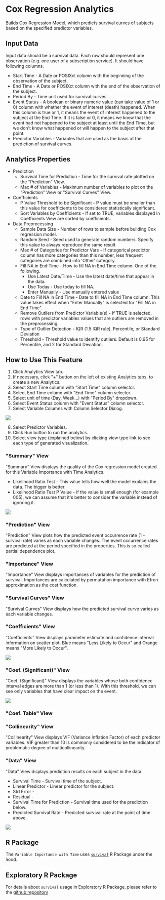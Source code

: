 # Cox Regression Analytics

Builds Cox Regression Model, which predicts survival curves of subjects based on the specified predictor variables.

## Input Data
Input data should be a survival data. Each row should represent one observation (e.g. one user of a subscription service). It should have following columns.

* Start Time - A Date or POSIXct column with the beginning of the observation of the subject.
* End Time - A Date or POSIXct column with the end of the observation of the subject.
* Period By - Time unit used for survival curves.
* Event Status - A boolean or binary numeric value (can take value of 1 or 0) column with whether the event of interest (death) happened. When this column is true or 1, it means the event of interest happened to the subject at the End Time. If it is false or 0, it means we know that the event had not happened to the subject at least until the End Time, but we don't know what happened or will happen to the subject after that point.
* Predictor Variables - Variables that are used as the basis of the prediction of survival curves.

## Analytics Properties
  * Prediction
    * Survival Time for Prediction - Time for the survival rate plotted on the "Prediction" View.
    * Max # of Variables - Maximum number of variables to plot on the "Prediction" View or "Survival Curves" View.
  * Coefficients
    * P Value Threshold to be Significant - P value must be smaller than this value for coefficients to be considered statistically significant.
    * Sort Variables by Coefficients - If set to TRUE, variables displayed in Coefficients View are sorted by coefficients.
  * Data Preprocessing
    * Sample Data Size - Number of rows to sample before building Cox regression model.
    * Random Seed - Seed used to generate random numbers. Specify this value to always reproduce the same result.
    * Max # of Categories for Predictor Vars - If categorical predictor column has more categories than this number, less frequent categories are combined into 'Other' category.
    * Fill NA in End Time - How to fill NA in End Time column. One of the following.
      * Use Latest Date/Time - Use the latest date/time that appear in the data.
      * Use Today - Use today to fill NA.
      * Enter Manually  - Use manually entered value
    * Date to Fill NA in End Time - Date to fill NA in End Time column. This value takes effect when "Enter Manually" is selected for "Fill NA in End Time".
    * Remove Outliers from Predictor Variable(s) - If TRUE is selected, rows with predictor variables values that are outliers are removed in the preprocessing.
    * Type of Outlier Detection - IQR (1.5 IQR rule), Percentile, or Standard Deviation
    * Threshold - Threshold value to identify outliers. Default is 0.95 for Percentile, and 2 for Standard Deviation.


## How to Use This Feature
1. Click Analytics View tab.
2. If necessary, click "+" button on the left of existing Analytics tabs, to create a new Analytics.
3. Select Start Time column with "Start Time" column selector.
4. Select End Time column with "End Time" column selector.
5. Select unit of time (Day, Week...) with "Period By" dropdown.
6. Select Event Status column with "Event Status" column selector.
7. Select Variable Columns with Column Selector Dialog.

![](images/var_importance_with_time_column_select.png)

8. Select Predictor Variables.
9. Click Run button to run the analytics.
10. Select view type (explained below) by clicking view type link to see each type of generated visualization.

### "Summary" View
"Summary" View displays the quality of the Cox regression model created for this Variable Importance with Time Analytics.

- Likelihood Ratio Test - This value tells how well the model explains the data. The bigger is better.
- Likelihood Ratio Test P Value - If the value is small enough (for example 005), we can assume that it's better to consider the variable instead of ignoring it.

![](images/var_importance_with_time_model_summary.png)

### "Prediction" View
"Prediction" View plots how the predicted event occurrence rate (1 - survival rate) varies as each variable changes. The event occurrence rates are predicted at the period specified in the properties. This is so called partial dependence plot.

### "Importance" View
"Importance" View displays importances of variables for the prediction of survival. Importances are calculated by permutation importance with Efron approximation as the cost function.

### "Survival Curves" View
"Survival Curves" View displays how the predicted survival curve varies as each variable changes.

### "Coefficients" View
"Coefficients" View displays parameter estimate and confidence interval information on scatter plot. Blue means "Less Likely to Occur" and Orange means "More Likely to Occur".

![](images/var_importance_with_time_impact.png)

### "Coef. (Significant)" View
"Coef. (Significant)" View displays the variables whose both confidence interval edges are more than 1 (or less than 1). With this threshold, we can see only variables that have clear impact on the event.

![](images/var_importance_with_time_high_confidence.png)

### "Coef. Table" View

### "Collinearity" View
"Collinearity" View displays VIF (Variance Inflation Factor) of each predictor variables. VIF greater than 10 is commonly considered to be the indicator of problematic degree of multicollinearity.

### "Data" View
"Data" View displays prediction results on each subject in the data.

- Survival Time - Survival time of the subject.
- Linear Predictor - Linear predictor for the subject.
- Std Error -
- Residual -
- Survival Time for Prediction - Survival time used for the prediction below. 
- Predicted Survival Rate - Predicted survival rate at the point of time above.

![](images/var_importance_with_time_data.png)


## R Package

The `Variable Importance with Time` uses [`survival`](https://cran.r-project.org/web/packages/survival/index.html) R Package under the hood.

## Exploratory R Package

For details about `survival` usage in Exploratory R Package, please refer to the [github repository](https://github.com/exploratory-io/exploratory_func/blob/master/R/build_coxph.R)

